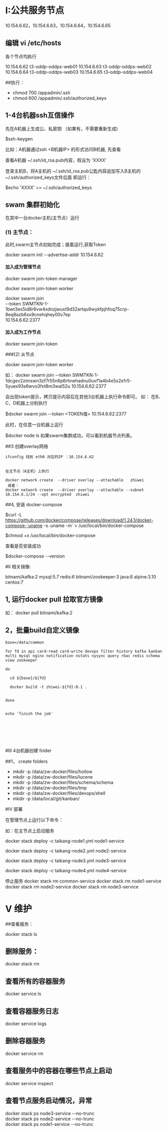 # I:公共服务节点

10.154.6.62，10.154.6.63，10.154.6.64，10.154.6.65


## 编辑 vi /etc/hosts    

各个节点均执行

10.154.6.62   t3-oddp-oddps-web01
10.154.6.63   t3-oddp-oddps-web02 
10.154.6.64   t3-oddp-oddps-web03
10.154.6.65   t3-oddp-oddps-web04



##执行：

* chmod 700 /appadmin/.ssh
* chmod 600 /appadmin/.ssh/authorized_keys




## 1-4台机器ssh互信操作

 先在A机器上生成公、私密钥 （如果有，不需要重新生成)
 
 $ssh-keygen
 

比如：A机器通过ssh <B机器IP> 的形式访问B机器, 先查看

查看A机器 ~/.ssh/id_rsa.pub内容，假设为 'XXXX'
 
登录主机B，将A主机的 ~/.ssh/id_rsa.pub公匙内容追加写入B主机的~/.ssh/authorized_keys文件后面
即运行：

$echo 'XXXX'  >> ~/.ssh/authorized_keys 
## swam 集群初始化

 在其中一台docker主机(主节点）运行

### (1) 主节点：

此时,swarm主节点初始完成；接着运行,获取Token

docker swarm init --advertise-addr 10.154.6.62 

#### 加入成为管理节点

docker swarm join-token manager 

docker swarm join-token worker


docker swarm join \
    --token SWMTKN-1-1bwt3es5id8r6vw4xdnzjwuxt9d32artqu9wykfpjhfoq75crp-8eq8azb6sx9cnehqhey00v7ep \
    10.154.6.62:2377




#### 加入成为工作节点
docker swarm join-token 

###(2) 从节点

docker swarm join-token worker 


如： docker swarm join --token SWMTKN-1-1dcgev2zimswn3zf7r55n6p6rhnehadnu0uxf1a4b4e5s2e1r5-5yuex93s6wvo3fxt8m3wal52u 10.154.6.62:2377



会出现token提示，拷贝提示内容后在其他3台机器上执行命令即可。
如： 在B、C、D机器上分别执行

$docker swarm join --token <TOKEN值> 10.154.6.62:2377


此时，在任意一台机器上运行 

$docker node ls 
如果swarm集群成功，可以看到机器节点列表。


##3 创建overlay网络 
```
ifconfig 找到 eth0 对应的IP ：10.154.6.62 


在主节点（A主机）上执行     

docker network create  --driver overlay --attachable   zhiwei                                   
 或者：
docker network create  --driver overlay --attachable --subnet 10.154.6.1/24 --opt encrypted  zhiwei

```
##4, 安装 docker-compose 

$curl -L https://github.com/docker/compose/releases/download/1.24.1/docker-compose-`uname -s`-`uname -m` > /usr/local/bin/docker-compose 

$chmod +x /usr/local/bin/docker-compose

查看是否安装成功

$docker-compose --version



#II 相关镜像:

bitnami/kafka:2
mysql:5.7
redis:6
bitnami/zookeeper:3
java:8
alpine:3.10                                                     
centos:7

## 1, 运行docker pull 拉取官方镜像

如： docker pull bitnami/kafka:2

## 2，批量build自定义镜像
```
base=/data/common

for fd in api card-read card-write devops filter history kafka kanban multi mysql nginx notification nstats nysync query rbac redis schema view zookeeper

do
  
  cd ${base}/${fd}
  
  docker build -t zhiwei-${fd}:0.1 .


done


echo 'finish the job'


  




```

#III 4台机器创建 folder

##1， create folders
* mkdir -p /data/zw-docker/files/hollow
* mkdir -p /data/zw-docker/files/lucene
* mkdir -p /data/zw-docker/files/schema/schema
* mkdir -p /data/zw-docker/files/tmp
* mkdir -p /data/zw-docker/files/devops/shell
* mkdir -p /data/local/git/kanban/



#IV 部署

 在管理节点上运行以下命令：
 
 如：在主节点上启动服务

 docker stack deploy -c  taikang-node1.yml node1-service
 
 docker stack deploy -c  taikang-node2.yml node2-service
 
 docker stack deploy -c  taikang-node3.yml node3-service
 
 docker stack deploy -c  taikang-node4.yml node4-service
 
 
 
 停止服务
 docker stack rm common-service
 docker stack rm node1-service
 docker stack rm node2-service
 docker stack rm node3-service 
 
# V 维护
 
 
##查看服务：
 
 docker stack ls
## 删除服务：
 docker stack rm <ID>
 
## 查看所有的容器服务
 
 docker service ls 
## 查看容器服务日志
 
docker service logs <ID> 

## 删除容器服务
docker service rm <ID>

## 查看服务中的容器在哪些节点上启动

docker service inspect <ID>


## 查看节点服务启动情况，异常 

docker  stack ps node3-service --no-trunc  
docker  stack ps node2-service --no-trunc  
docker  stack ps node1-service --no-trunc  

